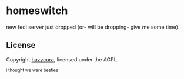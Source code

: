 # homeswitch

new fedi server just dropped (or- will be dropping- give me some time)

## License

Copyright [hazycora](https://besties.house/@h), licensed under the AGPL.

<small>
i thought we were besties
</small>
